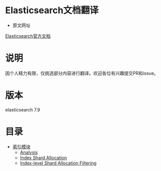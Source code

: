 # Elasticsearch文档翻译

- 原文网址

[Elasticsearch官方文档](https://www.elastic.co/guide/en/elasticsearch/reference/current/index.html)

# 说明
  
因个人精力有限，仅挑选部分内容进行翻译。欢迎各位有兴趣提交PR和issue。

# 版本

elasticsearch 7.9

# 目录

- [索引模块](./Index_Modules/README.md) 
  - [Analysis](./Index_Modules/Analysis.md)
  - [Index Shard Allocation](./Index_Modules/Index_Shard_Allocation.md)
  - [Index-level Shard Allocation Filtering](./Index_Modules/Index-level_Shard_Allocation_Filtering.md)